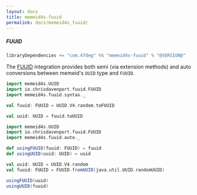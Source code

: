 ```yaml
---
layout: docs
title: memeid4s-fuuid
permalink: docs/memeid4s_fuuid/
---
```


##### FUUID

```scala
libraryDependencies += "com.47deg" %% "memeid4s-fuuid" % "@VERSION@"
```

The [FUUID](https://christopherdavenport.github.io/fuuid/) integration provides both semi (via extension methods) and auto conversions between memeid's `UUID` type and `FUUID`.

```scala mdoc:silent
import memeid4s.UUID
import io.chrisdavenport.fuuid.FUUID
import memeid4s.fuuid.syntax._

val fuuid: FUUID = UUID.V4.random.toFUUID

val uuid: UUID = fuuid.toUUID
```

```scala mdoc:reset:silent
import memeid4s.UUID
import io.chrisdavenport.fuuid.FUUID
import memeid4s.fuuid.auto._

def usingFUUID(fuuid: FUUID) = fuuid
def usingUUID(uuid: UUID) = uuid

val uuid: UUID = UUID.V4.random
val fuuid: FUUID = FUUID.fromUUID(java.util.UUID.randomUUID)

usingFUUID(uuid)
usingUUID(fuuid)
```
